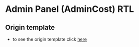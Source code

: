 # Admin Panel (AdminCost) RTL

## Origin template 
- to see the origin template click [here](https://themewagon.com/themes/free-bootstrap-4-admin-dashboard-template-admincast/)
